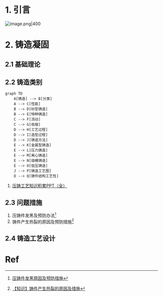 # 1. 引言 
![image.png|400](https://fig-1321973591.cos.ap-nanjing.myqcloud.com/20250418221233.png)

# 2. 铸造凝固
## 2.1 基础理论 

## 2.2 铸造类别 
```mermaid
graph TD
    A[铸造] --> B[分类]
    A --> C[性能]
    B --> D[砂型铸造]
    B --> E[特种铸造]
    C --> F[流动]
    C --> G[收缩]
    D --> H[工艺过程]
    D --> I[造型过程]
    D --> J[铸造方法]
    E --> K[金属型铸造]
    E --> L[压力铸造]
    E --> M[离心铸造]
    E --> N[熔模铸造]
    E --> O[低压铸造]
    J --> P[铸造工艺图]
    O --> Q[铸件结构工艺性]
```

1. [压铸工艺知识积累PPT（全）](https://mp.weixin.qq.com/s/29wbNOvCEVlVynBd-c8aWg)

## 2.3 问题措施 
1. 压铸件发黑及预防办法[^1]
2. 铸件产生热裂的原因及预防措施[^2]

## 2.4 铸造工艺设计 


# Ref 

[^1]: [压铸件发黑原因及预防措施](https://mp.weixin.qq.com/s/YJAUdv__e_JOFKIh-iScVw)

[^2]: [【知识】铸件产生热裂的原因及措施](https://mp.weixin.qq.com/s/9wWQ9Rl4BoIQ4U5vOi8vZA)
